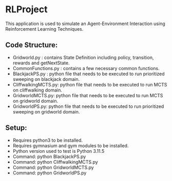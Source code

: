 # RLProject

This application is used to simulate an Agent-Environment Interaction using Reinforcement Learning Techniques.

## Code Structure:
- Gridworld.py : contains State Definition including policy, transition, rewards and getNextState.
- CommonFunctions.py : contains a few necessary common functions.
- BlackjackPS.py : python file that needs to be executed to run prioritized sweeping on blackjack domain.
- CliffwalkingMCTS.py: python file that needs to be executed to run MCTS on cliffwalking domain.
- GridworldMCTS.py: python file that needs to be executed to run MCTS on gridworld domain.
- GridworldPS.py: python file that needs to be executed to run prioritized sweeping on gridworld domain.

## Setup:

- Requires python3 to be installed. 
- Requires gymnasium and gym modules to be installed.
- Python version used to test is Python 3.11.5
- Command: python BlackjackPS.py
- Command: python CliffwalkingMCTS.py
- Command: python GridworldMCTS.py
- Command: python GridworldPS.py
